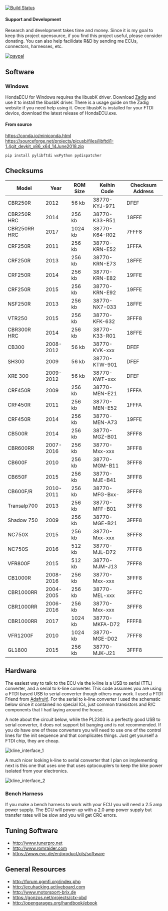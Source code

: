 [![Build Status](https://ci.appveyor.com/api/projects/status/rigvo8jwvgaxcbtp?svg=true)](https://ci.appveyor.com/project/RyanHope/hondaecu)

#### Support and Development

Research and development takes time and money. Since it is my goal to keep this project opensource, if you find this project useful, please consider donating. You can also help facilidate R&D by sending me ECUs, connectors, harnesses, etc.

[![paypal](https://www.paypalobjects.com/en_US/i/btn/btn_donateCC_LG.gif)](https://www.paypal.com/cgi-bin/webscr?cmd=_s-xclick&hosted_button_id=XL3H864LE567E)

## Software

### Windows

HondaECU for Windows requires the libusbK driver. Download [Zadig](https://zadig.akeo.ie/) and use it to install the libusbK driver. There is a usage guide on the Zadig website if you need help using it. Once libusbK is installed for your FTDI device, download the latest release of HondaECU.exe.


#### From source

 https://conda.io/miniconda.html
 https://sourceforge.net/projects/picusb/files/libftdi1-1.4git_devkit_x86_x64_14June2018.zip

 ```
pip install pylibftdi wxPython pydispatcher
 ```

## Checksums

| Model        | Year      | ROM Size | Keihin Code    | Checksum Address |
|--------------|-----------|----------|----------------|------------------|
| CBR250R      | 2012      | 56 kb    | 38770-KYJ-971  | DFEF             |
| CBR250R HRC  | 2014      | 256 kb   | 38770-K33-R51  | 18FFE            |
| CBR250RR HRC | 2017      | 1024 kb  | 38770-K64-R02  | 7FFF8            |
| CRF250R      | 2011      | 256 kb   | 38770-KRN-E52  | 1FFFA            |
| CRF250R      | 2013      | 256 kb   | 38770-KRN-E73  | 18FFE            |
| CRF250R      | 2014      | 256 kb   | 38770-KRN-E82  | 19FFE            |
| CRF250R      | 2015      | 256 kb   | 38770-KRN-E92  | 19FFE            |
| NSF250R      | 2013      | 256 kb   | 38770-NX7-033  | 18FFE            |
| VTR250       | 2015      | 256 kb   | 38770-KFK-632  | 3FFF8            |
| CBR300R HRC  | 2014      | 256 kb   | 38770-K33-R01  | 18FFE            |
| CB300        | 2008-2012 | 56 kb    | 38770-KVK-xxx  | DFEF             |
| SH300        | 2009      | 56 kb    | 38770-KTW-901  | DFEF             |
| XRE 300      | 2009-2012 | 56 kb    | 38770-KWT-xxx  | DFEF             |
| CRF450R      | 2009      | 256 kb   | 38770-MEN-E21  | 1FFFA            |
| CRF450R      | 2011      | 256 kb   | 38770-MEN-E52  | 1FFFA            |
| CRF450R      | 2014      | 256 kb   | 38770-MEN-A73  | 19FFE            |
| CB500R       | 2014      | 256 kb   | 38770-MGZ-B01  | 3FFF8            |
| CBR600RR     | 2007-2016 | 256 kb   | 38770-Mxx-xxx  | 3FFF8            |
| CB600F       | 2010      | 256 kb   | 38770-MGM-B11  | 3FFF8            |
| CB650F       | 2015      | 256 kb   | 38770-MJE-B41  | 3FFF8            |
| CB600F/R     | 2010-2011 | 256 kb   | 38770-MFG-Bxx- | 3FFF8            |
| Transalp700  | 2013      | 256 kb   | 38770-MFF-B01  | 3FFF8            |
| Shadow 750   | 2009      | 256 kb   | 38770-MGE-B21  | 3FFF8            |
| NC750X       | 2015      | 256 kb   | 38770-Mxx-xxx  | 3FFF8            |
| NC750S       | 2016      | 512 kb   | 38770-MJL-D72  | 7FFF8            |
| VFR800F      | 2015      | 512 kb   | 38770-MJM-J13  | 7FFF8            |
| CB1000R      | 2008-2016 | 256 kb   | 38770-Mxx-xxx  | 3FFF8            |
| CBR1000RR    | 2004-2005 | 256 kb   | 38770-MEL-xxx  | 3FFFC            |
| CBR1000RR    | 2006-2016 | 256 kb   | 38770-Mxx-xxx  | 3FFF8            |
| CBR1000RR    | 2017      | 1024 kb  | 38770-MKFA-D72 | FFFF8            |
| VFR1200F     | 2010      | 1024 kb  | 38770-MGE-D02  | 7FFF8            |
| GL1800       | 2015      | 256 kb   | 38770-MJK-J21  | 3FFF8            |


## Hardware

The easiest way to talk to the ECU via the k-line is a USB to serial (TTL) converter,
and a serial to k-line converter. This code assumes you are using a FTDI based USB to
serial converter though others may work. I used a FTDI Friend from [Adafruit!](https://www.adafruit.com/product/284).
For the serial to k-line converter I used the schematic below since it contained no
special ICs, just common transistors and R/C components that I had laying around the house.

A note about the circuit below, while the PL2303 is a perfectly good USB to serial converter, it does not support bit banging and is not recommended. If you do have one of these converters you will need to use one of the control lines for the init sequence and that complicates things. Just get yourself a FTDI chip, they are cheap.

![kline_interface_1](http://pinoutguide.com/images/upload/pinout_117944425_image.png)

A much nicer looking k-line to serial converter that I plan on implementing next is
this one that uses one that uses optocouplers to keep the bike power isolated from
your electronics.

![kline_interface_2](http://projects.gonzos.net/wp-content/uploads/2017/04/CTX-kline-interface-1024x514.png)


### Bench Harness

If you make a bench harness to work with your ECU you will need a 2.5 amp power supply. The ECU will power-up with a 2.0 amp power supply but transfer rates will be slow and you will get CRC errors.

## Tuning Software

* http://www.tunerpro.net
* http://www.romraider.com
* https://www.evc.de/en/product/ols/software


## General Resources

* http://forum.pgmfi.org/index.php
* http://ecuhacking.activeboard.com
* http://www.motorsport-brix.de
* https://gonzos.net/projects/ctx-obd
* http://opengarages.org/handbook/ebook
